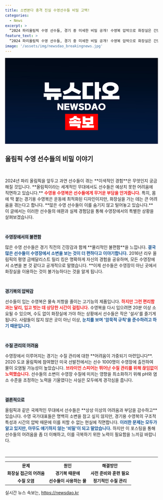 ```yaml
---
title: 소변본다 충격 진실 수영선수들 비밀 고백!
categories:
  - News
excerpt: >
  “2024 파리올림픽 수영 선수들, 경기 중 미세한 비밀 공개! 수영복 압박으로 화장실은 간단하지 않다? 입고 해결하는 선수들의 충격적인 경험이 전해진다!”
feature_text: >
  “2024 파리올림픽 수영 선수들, 경기 중 미세한 비밀 공개! 수영복 압박으로 화장실은 간단하지 않다? 입고 해결하는 선수들의 충격적인 경험이 전해진다!”
image: '/assets/img/newsdao_breakingnews.jpg'
---
```


<p><img src="/assets/img/newsdao_breakingnews.jpg" alt="firstkoreanews 속보" /></p>

<h2 data-ke-size="size26">올림픽 수영 선수들의 비밀 이야기</h2>

<p data-ke-size="size16">&nbsp;</p>

<p data-ke-size="size16">2024년 파리 올림픽을 앞두고 과연 선수들이 겪는 **이색적인 경험**은 무엇인지 궁금해질 것입니다. **올림픽이라는 세계적인 무대에서도 선수들은 예상치 못한 어려움에 직면하고 있습니다.** <b><span style="color: #ee2323;">수영용 수영복은 선수들에게 무거운 부담을 안겨줍니다.</span></b> 특히, 몸에 딱 붙는 경기용 수영복은 운동에 최적화된 디자인이지만, 화장실을 가는 데는 큰 어려움을 겪는다고 합니다. **많은 수영 선수들이 이를 숨기지 않고 털어놓고 있습니다.** 이 글에서는 이러한 선수들의 애환과 실제 경험담을 통해 수영장에서의 특별한 상황을 살펴보겠습니다.</p>

<p data-ke-size="size16">&nbsp;</p>

<p><b><span style="background-color: #21538527;">수영장에서의 불편함</span></b></p>

<p data-ke-size="size16">많은 수영 선수들은 경기 직전의 긴장감과 함께 **물리적인 불편함**을 느낍니다. <b><span style="color: #1a5490;">결국 많은 선수들이 수영장에서 소변을 보는 것이 더 편하다고 이야기합니다.</span></b> 2016년 리우 올림픽의 평영 금메달리스트 릴리 킹은 명확하게 자신의 경험을 공유하며, 모든 수영장에서 소변을 본 것 같다고 공개적으로 말했습니다. **이제 선수들은 수영장이 아닌 곳에서 화장실을 이용하는 것이 불가능하다는 것을 알게 됩니다.</b> </p>

<p data-ke-size="size16">&nbsp;</p>

<p><b><span style="background-color: #21538527;">경기복의 압박감</span></b></p>

<p data-ke-size="size16">선수들이 입는 수영복은 물속 저항을 줄이는 고기능의 제품입니다. <b><span style="color: #ee2323;">하지만 그런 편리함과는 달리, 입고 벗는 데 상당한 시간이 걸립니다.</span></b> 수영복을 다시 입으려면 20분 이상 소요될 수 있으며, 수도 없이 화장실에 가야 하는 상황에서 선수들은 작은 '설사'를 즐기게 됩니다. 사람들이 많지 않은 곳이 아닌 이상, <b><span style="color: #1a5490;">눈치를 보며 '암묵적 규칙'을 준수하려고 하기 때문입니다.</span></b></p>

<p data-ke-size="size16">&nbsp;</p>

<p><b><span style="background-color: #21538527;">수질 관리의 어려움</span></b></p>

<p data-ke-size="size16">수영장에서 이루어지는 경기는 수질 관리에 대한 **어려움이 가중되기 마련입니다**. 2020 도쿄 올림픽에 참여했던 미국 선발전에서는 선수 1000명이 수영장에 출전하여 물이 오염될 가능성이 높았습니다. <b><span style="color: #ee2323;">브라이언 스피어는 뛰어난 수질 관리를 위해 끊임없이 노력했습니다.</span></b> 선수들의 소변이 수영장 수질에 미치는 영향을 최소화하기 위해 pH와 염소 수준을 조정하는 노력을 기울였다는 사실은 모두에게 경각심을 줍니다.</p>

<p data-ke-size="size16">&nbsp;</p>

<p><b><span style="background-color: #21538527;">결론적으로</span></b></p>

<p data-ke-size="size16">올림픽과 같은 국제적인 무대에서 선수들은 **상상 이상의 어려움과 부담을 감수하고** 있습니다. 수영 국가대표들은 명백히 소변을 참고 싶지 않지만, 경기용 수영복의 구조적 특성과 시간의 압박 때문에 이를 피할 수 없는 현실에 직면합니다. <b><span style="color: #1a5490;">이러한 문제는 모두가 알고 있지만, 아무도 얘기하지 않는 '비밀'이 되고 말았습니다.</span></b> 하지만 이 포스팅을 통해 선수들의 어려움을 좀 더 이해하고, 이를 극복하기 위한 노력이 필요함을 느끼길 바랍니다.</p>

<p data-ke-size="size16">&nbsp;</p>

<hr />

<table style="width:100%;">
    <tr>
        <td style="text-align: center; height: 17px;"><b>문제</b></td>
        <td style="text-align: center; height: 17px;"><b>원인</b></td>
        <td style="text-align: center; height: 17px;"><b>해결방안</b></td>
    </tr>
    <tr>
        <td style="text-align: center; height: 17px;"><b>화장실 접근의 어려움</b></td>
        <td style="text-align: center; height: 17px;"><b>경기복 때문에</b></td>
        <td style="text-align: center; height: 17px;"><b>사전 준비와 훈련 필요</b></td>
    </tr>
    <tr>
        <td style="text-align: center; height: 17px;"><b>수질 오염</b></td>
        <td style="text-align: center; height: 17px;"><b>선수들이 사용하는 물</b></td>
        <td style="text-align: center; height: 17px;"><b>정기적인 수질 관리</b></td>
    </tr>
</table>
실시간 뉴스 속보는, <a href="https://newsdao.kr" rel="dofollow">https://newsdao.kr</a>


